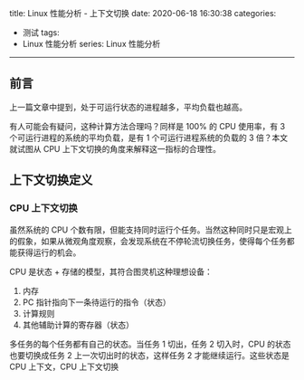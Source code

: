 title: Linux 性能分析 - 上下文切换
date: 2020-06-18 16:30:38
categories:
- 测试
tags:
- Linux 性能分析
series: Linux 性能分析
---

## 前言

上一篇文章中提到，处于可运行状态的进程越多，平均负载也越高。

有人可能会有疑问，这种计算方法合理吗？同样是 100% 的 CPU 使用率，有 3 个可运行进程的系统的平均负载，是有 1 个可运行进程系统的负载的 3 倍？本文就试图从 CPU 上下文切换的角度来解释这一指标的合理性。

## 上下文切换定义

### CPU 上下文切换

虽然系统的 CPU 个数有限，但能支持同时运行个任务。当然这种同时只是宏观上的假象，如果从微观角度观察，会发现系统在不停轮流切换任务，使得每个任务都能获得运行的机会。

CPU 是状态 + 存储的模型，其符合图灵机这种理想设备：
1. 内存
2. PC 指针指向下一条待运行的指令（状态）
3. 计算规则
4. 其他辅助计算的寄存器（状态）

多任务的每个任务都有自己的状态。当任务 1 切出，任务 2 切入时，CPU 的状态也要切换成任务 2 上一次切出时的状态，这样任务 2 才能继续运行。这些状态是 CPU 上下文，CPU 上下文切换